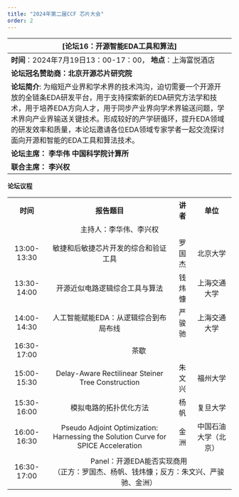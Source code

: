 ```yaml
---
title: "2024年第二届CCF 芯片大会"
order: 2
---
```

| [**论坛16：**开源智能EDA工具和算法****]                                                                                                                                                                                                                                                                                                |
| -------------------------------------------------------------------------------------------------------------------------------------------------------------------------------------------------------------------------------------------------------------------------------------------------------------------------------------------------- |
| **时间**：2024年7月19日13：00-17：00， **地点**：上海富悦酒店                                                                                                                                                                                                                                                                                                      |
| **论坛冠名赞助商：北京开源芯片研究院**                                                                                                                                                                                                                                                                                                       |
| **论坛简介**: 为缩短产业界和学术界的技术鸿沟，迫切需要一个开源开放的全链条EDA研发平台，用于支持探索新的EDA研究方法学和技术，用于培养EDA方向人才，用于同步产业界向学术界输送问题，学术界向产业界输送关键技术。形成较好的产学研循环，提升EDA领域的研发效率和质量，本论坛邀请各位EDA领域专家学者一起交流探讨面向开源和智能的EDA工具和算法技术。 |
| **论坛主席：** **李华伟** **中国科学院计算所**                                                                                                                                                                                                                                                                                  |
| **联合主席：**  **李兴权**                                                                                                                                                                                                                                                              |

**论坛议程**

<table style="text-align: center">
    <tr>
        <th>时间</th>
        <th>报告题目</th>
        <th>讲者</th>
        <th>单位</th>
    </tr>
    <tr>
        <td colspan="4">主持人：李华伟、李兴权</td>
    </tr>
    <tr>
        <td>13:00-13:30</td>
        <td>敏捷和后敏捷芯片开发的综合和验证工具</td>
        <td>罗国杰</td>
        <td>北京大学</td>
    </tr>
    <tr>
        <td>13:30-14:00</td>
        <td>开源近似电路逻辑综合工具与算法</td>
        <td>钱炜慷</td>
        <td>上海交通大学 </td>
    </tr>
    <tr>
        <td>14:00-14:30</td>
        <td>人工智能赋能EDA：从逻辑综合到布局布线 </td>
        <td>严骏驰</td>
        <td>上海交通大学</td>
    </tr>
    <tr>
        <td>16:30-17:00</td>
        <td colspan="4"> 茶歇 </td>
    </tr>
    <tr>
        <td>15:00-15:30</td>
        <td>Delay-Aware Rectilinear Steiner Tree Construction  </td>
        <td>朱文兴 </td>
        <td>福州大学</td>
    </tr>
    <tr>
        <td>15:30-16:00</td>
        <td>模拟电路的拓扑优化方法</td>
        <td>杨帆</td>
        <td>复旦大学</td>
    </tr>
    <tr>
        <td>16:00-16:30</td>
        <td>Pseudo Adjoint Optimization: Harnessing the Solution Curve for SPICE Acceleration</td>
        <td>金洲</td>
        <td>中国石油大学（北京）</td>
    </tr>
    <tr>
        <td>16:30-17:00</td>
         <td colspan="4">Panel：开源EDA能否实现商用 <br>（正方：罗国杰、杨帆、钱炜慷；反方：朱文兴、严骏驰、金洲）
        </td>
    </tr>
</table>
